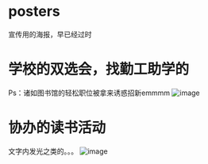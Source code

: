 # posters
宣传用的海报，早已经过时
# 学校的双选会，找勤工助学的
Ps：诸如图书馆的轻松职位被拿来诱惑招新emmmm
![image](https://github.com/datefate/posters/blob/master/images/双选会2.jpg)
# 协办的读书活动
文字内发光之类的。。。
![image](https://github.com/datefate/posters/blob/master/images/勤读书海报.jpg)
